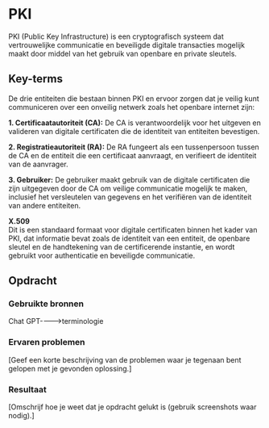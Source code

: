 # PKI
PKI (Public Key Infrastructure) is een cryptografisch systeem dat vertrouwelijke communicatie en beveiligde digitale transacties mogelijk maakt door middel van het gebruik van openbare en private sleutels.

## Key-terms
De drie entiteiten die bestaan binnen PKI en ervoor zorgen dat je veilig kunt communiceren over een onveilig netwerk zoals het openbare internet zijn:

**1. Certificaatautoriteit (CA):** De CA is verantwoordelijk voor het uitgeven en valideren van digitale certificaten die de identiteit van entiteiten bevestigen.

**2. Registratieautoriteit (RA):** De RA fungeert als een tussenpersoon tussen de CA en de entiteit die een certificaat aanvraagt, en verifieert de identiteit van de aanvrager.

**3. Gebruiker:** De gebruiker maakt gebruik van de digitale certificaten die zijn uitgegeven door de CA om veilige communicatie mogelijk te maken, inclusief het versleutelen van gegevens en het verifiëren van de identiteit van andere entiteiten.

**X.509**  
Dit is een standaard formaat voor digitale certificaten binnen het kader van PKI, dat informatie bevat zoals de identiteit van een entiteit, de openbare sleutel en de handtekening van de certificerende instantie, en wordt gebruikt voor authenticatie en beveiligde communicatie.

## Opdracht
### Gebruikte bronnen
Chat GPT---->terminologie

### Ervaren problemen
[Geef een korte beschrijving van de problemen waar je tegenaan bent gelopen met je gevonden oplossing.]

### Resultaat
[Omschrijf hoe je weet dat je opdracht gelukt is (gebruik screenshots waar nodig).]
